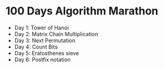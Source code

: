 # 100 Days Algorithm Marathon
- Day 1: Tower of Hanoi
- Day 2: Matrix Chain Multiplication
- Day 3: Next Permutation
- Day 4: Count Bits
- Day 5: Eratosthenes sieve
- Day 6: Postfix notation
